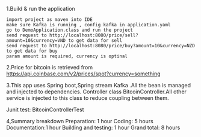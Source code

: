  1.Build & run the application
 
	import project as maven into IDE
	make sure Kafka is running , config kafka in application.yaml
	go to DemoApplication.class and run the project 
	send request to http://localhost:8080/price/sell?amount=10&currency=VND to get data for sell
	send request to http://localhost:8080/price/buy?amount=10&currency=NZD to get data for buy
	param amount is required, currency is optinal

2.Price for bitcoin is retrieved  from https://api.coinbase.com/v2/prices/spot?currency=something

3.This app uses Spring boot,Spring stream Kafka .All the bean is managed and  injected to dependencies.
Controller class BitcoinController.All other service is injected to this class to reduce coupling between them.

Junit test: BitcoinControllerTest

4,Summary breakdown
 Preparation: 1 hour 
 Coding: 5 hours  
 Documentation:1 hour 
 Building and testing: 1 hour 
 Grand total: 8 hours 
